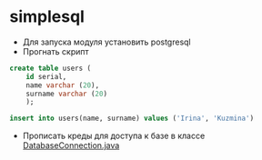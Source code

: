 # simplesql
* Для запуска модуля установить postgresql
* Прогнать скрипт

```sql
create table users (
    id serial,
    name varchar (20),
    surname varchar (20)
    );

insert into users(name, surname) values ('Irina', 'Kuzmina')

```
* Прописать креды для доступа к базе в классе [DatabaseConnection.java](src/main/java/org/example/dao/DatabaseConnection.java)
